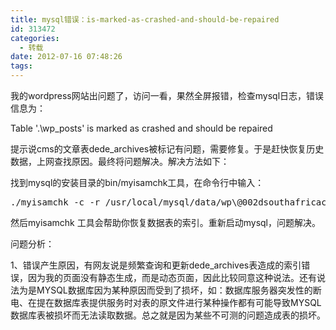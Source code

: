 ```yaml
---
title: mysql错误：is-marked-as-crashed-and-should-be-repaired
id: 313472
categories:
  - 转载
date: 2012-07-16 07:48:26
tags:
---
```


我的wordpress网站出问题了，访问一看，果然全屏报错，检查mysql日志，错误信息为：

Table '.\wp_posts' is marked as crashed and should be repaired

提示说cms的文章表dede_archives被标记有问题，需要修复。于是赶快恢复历史数据，上网查找原因。最终将问题解决。解决方法如下：

找到mysql的安装目录的bin/myisamchk工具，在命令行中输入：

<pre class="lang:sh decode:true " >./myisamchk -c -r /usr/local/mysql/data/wp\@002dsouthafricacrusher\@002dcom/wp_posts.MYI</pre> 

然后myisamchk 工具会帮助你恢复数据表的索引。重新启动mysql，问题解决。

问题分析：

1、错误产生原因，有网友说是频繁查询和更新dede_archives表造成的索引错误，因为我的页面没有静态生成，而是动态页面，因此比较同意这种说法。还有说法为是MYSQL数据库因为某种原因而受到了损坏，如：数据库服务器突发性的断电、在提在数据库表提供服务时对表的原文件进行某种操作都有可能导致MYSQL数据库表被损坏而无法读取数据。总之就是因为某些不可测的问题造成表的损坏。